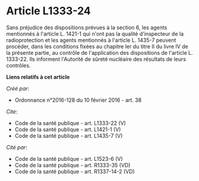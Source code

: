 # Article L1333-24

Sans préjudice des dispositions prévues à la section 6, les agents mentionnés à l'article L. 1421-1 qui n'ont pas la qualité
d'inspecteur de la radioprotection et les agents mentionnés à l'article L. 1435-7 peuvent procéder, dans les conditions
fixées au chapitre Ier du titre II du livre IV de la présente partie, au contrôle de l'application des dispositions de
l'article L. 1333-22. Ils informent l'Autorité de sûreté nucléaire des résultats de leurs contrôles.

**Liens relatifs à cet article**

_Créé par_:

  - Ordonnance n°2016-128 du 10 février 2016 - art. 38

_Cite_:

  - Code de la santé publique - art. L1333-22 (V)
  - Code de la santé publique - art. L1421-1 (V)
  - Code de la santé publique - art. L1435-7 (V)

_Cité par_:

  - Code de la santé publique - art. L1523-6 (V)
  - Code de la santé publique - art. R1333-35 (VD)
  - Code de la santé publique - art. R1337-14-2 (VD)
